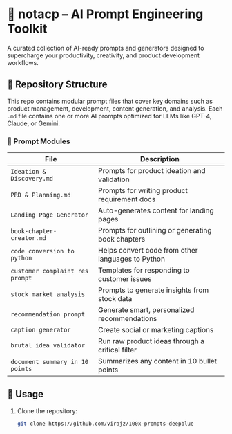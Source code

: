 # 🧠 notacp – AI Prompt Engineering Toolkit

A curated collection of AI-ready prompts and generators designed to supercharge your productivity, creativity, and product development workflows.

## 📁 Repository Structure

This repo contains modular prompt files that cover key domains such as product management, development, content generation, and analysis. Each `.md` file contains one or more AI prompts optimized for LLMs like GPT-4, Claude, or Gemini.

### 🔧 Prompt Modules

| File                          | Description                                     |
|-------------------------------|-------------------------------------------------|
| `Ideation & Discovery.md`     | Prompts for product ideation and validation     |
| `PRD & Planning.md`           | Prompts for writing product requirement docs    |
| `Landing Page Generator`      | Auto-generates content for landing pages        |
| `book-chapter-creator.md`     | Prompts for outlining or generating book chapters |
| `code conversion to python`   | Helps convert code from other languages to Python |
| `customer complaint res prompt` | Templates for responding to customer issues   |
| `stock market analysis`       | Prompts to generate insights from stock data    |
| `recommendation prompt`       | Generate smart, personalized recommendations    |
| `caption generator`           | Create social or marketing captions             |
| `brutal idea validator`       | Run raw product ideas through a critical filter |
| `document summary in 10 points` | Summarizes any content in 10 bullet points    |

## 🚀 Usage

1. Clone the repository:
   ```bash
   git clone https://github.com/virajz/100x-prompts-deepblue
